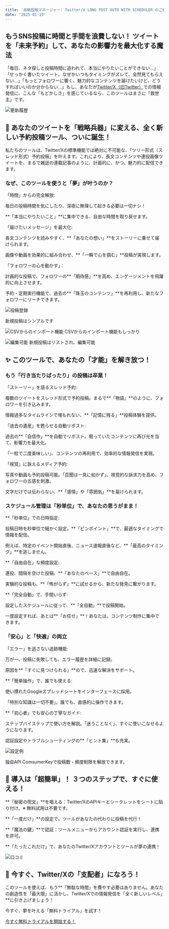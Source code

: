 ```yaml
---
title: '自動投稿マネージャー: Twitter/X LONG POST AUTO WITH SCHEDULER のご紹介'
date: '2025-01-19'
---
```

## もうSNS投稿に時間と手間を浪費しない！ ツイートを「未来予約」して、あなたの影響力を最大化する魔法

「毎日、ネタ探しと投稿時間に追われて、本当にやりたいことができない…」「せっかく書いたツイート、なぜかいつもタイミングがズレて、全然見てもらえない…」「もっとフォロワーに響く、魅力的なコンテンツを届けたいけど、どうすればいいのか分からない…」もし、あなたが[Twitter/X（旧Twitter）](https://xauto.howlrs.net/)での情報発信に、こんな「もどかしさ」を感じているなら、このツールはまさに「救世主」です。

![更新履歴](https://assets.st-note.com/img/1736916373-xXcqbnQmIC6KR13ZVs4ArYv2.png)

## 🚀 あなたのツイートを「戦略兵器」に変える、全く新しい予約投稿ツール、ついに誕生！

私たちのツールは、Twitter/Xの標準機能では絶対に不可能な、「ツリー形式（スレッド形式）予約投稿」を叶えます。これにより、長文コンテンツや連投画像ツイートを、まるで雑誌の連載記事のように、計画的に、かつ、魅力的に配信できます。

### なぜ、このツールを使うと「夢」が叶うのか？

「時間」からの完全解放:

毎日の投稿時間を気にしたり、深夜に無理して起きる必要は一切ナシ！

**「本当にやりたいこと」**に集中できる、自由な時間を取り戻せます。

「届けたいメッセージ」を最大化:

長文コンテンツを読みやすく、**「あなたの想い」**をストーリーに乗せて届けられます。

画像や動画を効果的に組み合わせ、**「一瞬で心を掴む」**投稿が実現します。

「フォロワーの心を動かす」：

計画的な投稿で、フォロワーの**「期待感」**を高め、エンゲージメントを飛躍的に向上させます。

予約・定期実行機能で、過去の**「珠玉のコンテンツ」**を再利用し、新たなフォロワーにリーチできます。

![投稿登録](https://assets.st-note.com/img/1736916426-niTa081BvZsRIgKjFbdQMcLx.png)

新規投稿はシンプルです

![CSVからのインポート機能](https://assets.st-note.com/img/1736916448-X28cOznKJEYWBovPb9f5uFpm.png)
CSVからのインポート機能もしっかり

![編集可能](https://assets.st-note.com/img/1736916507-foxNZiS0OL2cDGV9ramw4bX6.png)
新規投稿はリストされ、編集可能

## ✨ このツールで、あなたの「才能」を解き放つ！

### もう「行き当たりばったり」の投稿は卒業！

「ストーリー」を語るスレッド予約:

複数のツイートをスレッド形式で予約投稿。まるで**「物語」**のように、フォロワーを引き込みます。

情報過多なタイムラインで埋もれない、**「記憶に残る」**投稿体験を提供。

「過去の遺産」を甦らせる自動リポスト:

過去の**「自信作」**を自動でリポスト。眠っていたコンテンツに再び光を当て、影響力を最大化。

「一粒で二度美味しい」、コンテンツの再利用で、効率的な情報発信を実現。

「視覚」に訴えるメディア予約:

写真や動画も予約投稿可能。「百聞は一見に如かず」、視覚的な訴求力を高め、フォロワーの五感を刺激。

文字だけでは伝わらない、**「感情」や「雰囲気」**を届けられます。

### スケジュール管理は「秒単位」で、あなたの思うがまま！

**「秒単位」での日時指定:

投稿日時を秒単位で細かく設定。**「ピンポイント」**で、最適なタイミングで情報を配信。

例えば、特定のイベント開始直後、ニュース速報直後など、**「最高のタイミング」**を逃しません。

**「自由自在」な頻度設定:

連投、間隔を空けた投稿、**「あなたのペース」**で自由自在。

実験的な投稿も、**「怖がらず」**に試せるから、新たな発見に繋がります。

**「完全自動」で、手間いらず:

設定したスケジュールに従って、**「全自動」**で投稿開始。

一度設定すれば、あとは**「お任せ」**！あなたは、コンテンツ制作に集中できます。

### 「安心」と「快適」の両立

「エラー」を逃さない追跡機能:

万が一、投稿に失敗しても、エラー履歴を詳細に記録。

原因を**「すぐに見つけられる」**ので、迅速な解決をサポート。

**「簡単操作」で、誰でも使える:

使い慣れたGoogleスプレッドシートをインターフェースに採用。

「特別な知識は一切不要」。誰でも、直感的に操作できます。

**「初心者」でも安心の丁寧なガイド:

ステップバイステップで使い方を解説。「迷うことなく」、すぐに使いこなせるようになります。

認証設定やトラブルシューティングの**「ヒント集」**も充実。

![設定例](https://assets.st-note.com/img/1736916566-7V9WXOvEL5doIRw3PxyBigep.png)

独自API ComsumerKeyで投稿数・頻度制限を解放できます。

## 🚀 導入は「超簡単」！ ３つのステップで、すぐに使える！

**「秘密の呪文」**を唱える：Twitter/XのAPIキーとシークレットをシートに貼り付け。※ 無料試用は不要です。

**「一度だけ」**の設定で、ツールがあなたの代わりに投稿を代行！

**「魔法の鍵」**で認証：ツールメニューからアカウント認証を実行し、連携を許可。

**「たったこれだけ」で、あなたのTwitter/Xアカウントとツールが夢の連携！

![口コミ](https://assets.st-note.com/img/1736916628-W5SQML2VUfxFyRhKZI3bO9du.png)

## 🎁 今すぐ、Twitter/Xの「支配者」になろう！

このツールを使えば、もう**「無駄な時間」を費やす必要はありません。あなたの創造性を「最大限」に活かし、Twitter/Xでの情報発信を「全く新しいレベル」**に引き上げましょう！

今すぐ、夢を叶える「無料トライアル」を試す！

[今すぐ無料トライアルを開始する！](https://xauto.howlrs.net/)